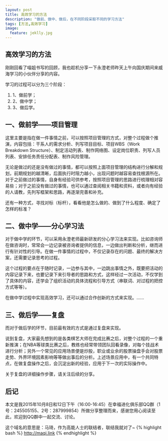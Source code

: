 ```yaml
---
layout: post
title: 高效学习的方法
description: "做前、做中、做后，在不同阶段采取不同的学习方法"
tags: [方法,高效学习]
image:
  feature: jeklly.jpg
---
```


## 高效学习的方法

刚刚回看了喵姐书写的回顾，我也趁机分享一下永澄老师昨天上午向国庆期间来威海学习的小伙伴分享的内容。

学习的过程可以分为三个阶段：
1. 1、做前学；
2. 2、做中学；
3. 3、做后学。

## 一、做前学——项目管理

这里主要是指在做一件事情之前，可以按照项目管理的方式，对整个过程做个推演，内容包括：干系人的需求分析、列写项目目标、项目WBS（Work Breakdown Structure）、制定活动列表、制作网络图、设定岗位职责、列写人员列表、安排任务责任分配表、制作风险管理。

无论是做过的还是没有做过的事情，都可以按照上面项目管理的结构进行分解和规划，前期规划的越清晰，后面执行时阻力越小，出现问题时越容易查找根源所在。对于之前做过的事情，自身有经验可供参考，按照项目管理的思路进行梳理相对容易些；对于之前没有做过的事情，也可以通过查阅相关书籍和资料，或者向有经验的人请教，先列写框架和思路，再逐渐完善和补充。

还有一种方式，寻找对标（标杆），看看他是怎么做的、做到了什么程度、确定了怎样的标准？


## 二、做中学——分心学习法

对于做中学的环节，可以采用永澄老师最新研发的分心学习法来实现。比如咨询师在做咨询时，常常会一边记录被咨询者提供的信息，一边做出判断和分析，继而进行有针对性的引导。在做一件事情的过程中，不仅记录存在的问题、最终的解决方案，还需要记录思考的过程。

这个过程的要点在于随时记录，一边参与其中，一边跳出事情之外，既要把活动的内容记录下来，也要记录下来引导者的思路和方式，这样经过一次活动，不仅学到了具体的内容，还学会了组织活动的具体流程和引导方式（串联词、对过程的把控方式等等）。

在做中学过程中实现高效学习，还可以通过合作创新的方式来实现。……

## 三、做后学——复盘

而对于做后学的环节，目前最有效的方式是通过复盘来实现。

说到复盘，大家最先想到的是各类棋艺大师在完成比赛之后，对整个过程的一个重新推演；在NBA等球类比赛之后，教练也经常带领团队回看录像，对每个技战术进行分析；另外一个常见的应用场景便是炒股，职业或业余的股票操盘手会对股票走势、外界环境因素影响等等做出事后的分析。上述场景应用中，有一个共同特点，在做复盘操作之后，会沉淀出新的经验，应用于下一次的实际操作中。

关于复盘的详细操作步骤，请关注后续的分享。

## 后记
本文是我2015年10月8日和12日下午（16:00-16:45）在幸福进化俱乐部QQ群（1号：245505155、2号：287999854）所做分享整理而来，感谢您用心阅读至此，欢迎到QQ群中一起交流、讨论。


这个域名的意思是：马琦，作为高能人士的联结者，联结我就对了~ 
{% highlight bash %}
http://maqi.link
{% endhighlight %}